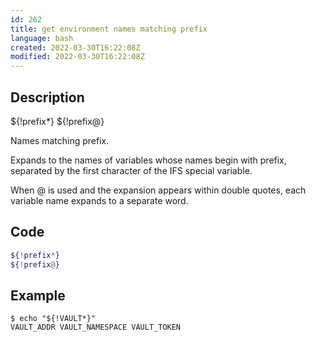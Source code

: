 ```yaml
---
id: 262
title: get environment names matching prefix
language: bash
created: 2022-03-30T16:22:08Z
modified: 2022-03-30T16:22:08Z
---
```


## Description

${!prefix*}
${!prefix@}

Names matching prefix.  

Expands to the names of variables whose names begin with prefix, separated by the first character of the IFS special variable.  

When @ is used and the expansion appears within double quotes, each variable name expands to a separate word.

## Code

```bash
${!prefix*}
${!prefix@}
```

## Example

```
$ echo "${!VAULT*}"
VAULT_ADDR VAULT_NAMESPACE VAULT_TOKEN
```

<!-- end -->


